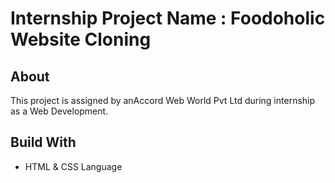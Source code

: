 # Internship Project Name : Foodoholic Website Cloning

<h2>About</h2> 

This project is assigned by anAccord Web World Pvt Ltd during internship as a Web Development.

<h2> Build With </h2> 
<ul>
  <li> HTML & CSS Language </li>
 </ul>

